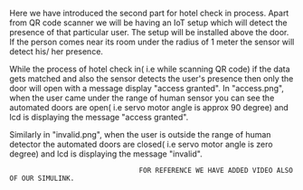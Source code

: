 Here we have introduced the second part for hotel check in process.
Apart from QR code scanner we will be having an IoT setup which will detect the presence of that particular user.
The setup will be installed above the door.
If the person comes near its room under the radius of 1 meter the sensor will detect his/ her presence.

While the process of hotel check in( i.e while scanning QR code) if the data gets matched and also the sensor detects the user's presence
then only the door will open with a message display "access granted".
In "access.png", when the user came under the range of human sensor you can see the automated doors are open( i.e servo motor 
angle is approx 90 degree) and lcd is displaying the message "access granted".

Similarly in "invalid.png", when the user is outside the range of human detector the automated doors are closed( i.e servo motor
angle is zero degree) and lcd is displaying the message "invalid".

                                    FOR REFERENCE WE HAVE ADDED VIDEO ALSO OF OUR SIMULINK. 
